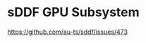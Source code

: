 <!--
    Copyright 2025, UNSW

    SPDX-License-Identifier: BSD-2-Clause
-->
# sDDF GPU Subsystem

https://github.com/au-ts/sddf/issues/473
